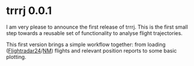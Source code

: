 # trrrj 0.0.1


I am very please to announce the first release of trrrj.
This is the first small step towards a reusable set of functionality to analyse flight trajectories.

This first version brings a simple workflow together: from loading
([Flightradar24][fr24]/[NM][cfmu-nm])
flights and relevant position reports to some basic plotting.

[fr24]: <https://www.flightradar24.com/> "Flightradar24"
[cfmu-nm]: <https://www.eurocontrol.int/network-manager> "Network Manager - EUROCONTROL"
